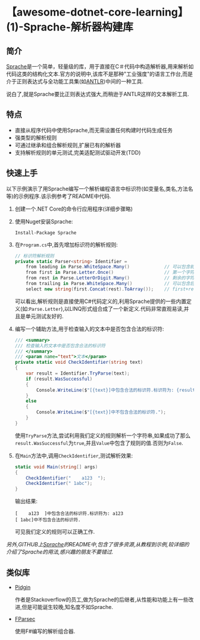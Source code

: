 # 【awesome-dotnet-core-learning】(1)-Sprache-解析器构建库

## 简介

[Sprache](https://github.com/sprache/Sprache)是​​一个简单，轻量级的库，用于直接在C＃代码中构造解析器,用来解析如代码这类的结构化文本.官方的说明中,该库不是那种"工业强度"的语言工作台,而是介于正则表达式与全功能工具集(如[ANTLR](http://antlr.org/))中间的一种工具.

说白了,就是Sprache要比正则表达式强大,而稍逊于ANTLR这样的文本解析工具.

## 特点

* 直接从程序代码中使用Sprache,而无需设置任何构建时代码生成任务
* 强类型的解析规则
* 可通过继承和组合解析规则,扩展已有的解析器
* 支持解析规则的单元测试,完美适配测试驱动开发(TDD)

## 快速上手

以下示例演示了用Sprache编写一个解析编程语言中标识符(如变量名,类名,方法名等)的示例程序.该示例参考了README中代码.

1. 创建一个.NET Core的命令行应用程序(详细步骤略)
1. 使用Nuget安装Sprache:

    ```
    Install-Package Sprache
    ```

1. 在`Program.cs`中,首先增加标识符的解析规则:

    ``` C#
    // 标识符解析规则
    private static Parser<string> Identifier =
        from leading in Parse.WhiteSpace.Many()             // 可以包含前置空格
        from first in Parse.Letter.Once()                   // 第一个字符只能是字母
        from rest in Parse.LetterOrDigit.Many()             // 剩余的字符可以是字母或数字
        from trailing in Parse.WhiteSpace.Many()            // 可以包含后置空格
        select new string(first.Concat(rest).ToArray());    // first+rest做为标识符
    ```

    可以看出,解析规则是直接使用C#代码定义的,利用Sprache提供的一些内置定义(如:`Parse.Letter`),以LINQ形式组合成了一个新定义.代码非常直观易读,并且是单元测试友好的.

1. 编写一个辅助方法,用于检查输入的文本中是否包含合法的标识符:

    ``` C#
    /// <summary>
    /// 检查输入的文本中是否包含合法的标识符
    /// </summary>
    /// <param name="text">文本</param>
    private static void CheckIdentifier(string text)
    {
        var result = Identifier.TryParse(text);
        if (result.WasSuccessful)
        {
            Console.WriteLine($"[{text}]中包含合法的标识符.标识符为: {result.Value}");
        }
        else
        {
            Console.WriteLine($"[{text}]中不包含合法的标识符.");
        }
    }
    ```

    使用`TryParse`方法,尝试利用我们定义的规则解析一个字符串,如果成功了那么`result.WasSuccessful`为`true`,并且`Value`中包含了规则的值.否则为`False`.

1. 在`Main`方法中,调用`CheckIdentifier`,测试解析效果:

    ``` C#
    static void Main(string[] args)
    {
        CheckIdentifier("    a123  ");
        CheckIdentifier(" 1abc");
    }
    ```

    输出结果:

    ```
    [    a123  ]中包含合法的标识符.标识符为: a123
    [ 1abc]中不包含合法的标识符.
    ```

    可见我们定义的规则可以正确工作.

*另外,GITHUB上[Sprache](https://github.com/sprache/Sprache)的README中,包含了很多资源,从教程到示例,较详细的介绍了Sprache的用法,感兴趣的朋友不要错过.*

## 类似库

* [Pidgin](https://github.com/benjamin-hodgson/Pidgin)

    作者是Stackoverflow的员工,做为Sprache的后继者,从性能和功能上有一些改进,但是可能诞生较晚,知名度不如Sprache.

* [FParsec](https://github.com/stephan-tolksdorf/fparsec)

    使用F#编写的解析组合器.